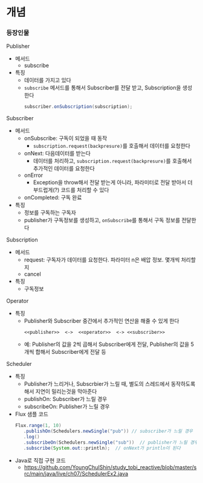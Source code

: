 # 개념
### 등장인물
Publisher
- 메서드
    - subscribe
- 특징
   - 데이터를 가지고 있다 
   - `subscribe` 메서드를 통해서 Subscriber를 전달 받고, Subscription을 생성한다
      ```java
      subscriber.onSubscription(subscription);
      ```

Subscriber
- 메서드
   - onSubscribe: 구독이 되었을 때 동작
      - `subscription.request(backpresure)`를 호출해서 데이터를 요청한다
   - onNext: 다음데이터를 받는다
      - 데이터를 처리하고, `subscription.request(backpresure)`를 호출해서 추가적인 데이터를 요청한다
   - onError
      - Exception을 throw해서 전달 받는게 아니라, 파라미터로 전달 받아서 더 부드럽게(?) 코드를 처리할 수 있다
   - onCompleted: 구독 완료
- 특징
   - 정보를 구독하는 구독자
   - publisher가 구독정보를 생성하고, `onSubscribe`를 통해서 구독 정보를 전달한다

Subscription
- 메서드
   - request: 구독자가 데이터를 요청한다. 파라미터 n은 배압 정보. 몇개씩 처리할지
   - cancel
- 특징
   - 구독정보

Operator
- 특징
   - Publisher와 Subscriber 중간에서 추가적인 연산을 해줄 수 있게 한다
      ```
      <<publisher>>  <->  <<operator>>  <-> <<subscriber>>
      ```
   - 예: Publisher의 값을 2씩 곱해서 Subscriber에게 전달, Publisher의 값을 5개씩 합해서 Subscriber에게 전달 등

Scheduler
- 특징
   - Publisher가 느리거나, Subscrbier가 느릴 때, 별도의 스레드에서 동작하도록해서 지연이 밀리는것을 막아준다
   - publishOn: Subscriber가 느릴 경우
   - subscribeOn: Publisher가 느릴 경우
- Flux 샘플 코드
   ```java
   Flux.range(1, 10)
      .publishOn(Schedulers.newSingle("pub")) // subscriber가 느릴 경우
      .log()
      .subscribeOn(Schedulers.newSingle("sub"))  // publisher가 느릴 경우
      .subscribe(System.out::println);  // onNext가 println이 된다
   ```
- Java로 직접 구현 코드
   - https://github.com/YoungChulShin/study_tobi_reactive/blob/master/src/main/java/live/ch07/SchedulerEx2.java